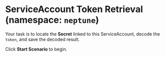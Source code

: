 # ServiceAccount Token Retrieval (namespace: `neptune`)

Your task is to locate the **Secret** linked to this ServiceAccount, decode the `token`, and save the decoded result. 
  
Click **Start Scenario** to begin.
